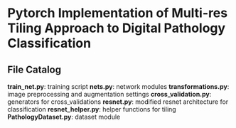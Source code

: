 # Pytorch Implementation of Multi-res Tiling Approach to Digital Pathology Classification 

## File Catalog
**train_net.py**: training script
**nets.py**: network modules
**transformations.py**: image preprocessing and augmentation settings
**cross_validation.py**: generators for cross_validations
**resnet.py**: modified resnet architecture for classification
**resnet_helper.py**: helper functions for tiling
**PathologyDataset.py**: dataset module 

